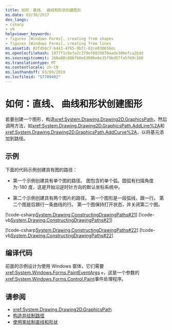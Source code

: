 ```yaml
---
title: 如何：直线、 曲线和形状创建图形
ms.date: 03/30/2017
dev_langs:
- csharp
- vb
helpviewer_keywords:
- figures [Windows Forms], creating from shapes
- figures [Windows Forms], creating from lines
ms.assetid: 82fd56c7-b443-4765-9b7c-62ce030656ec
ms.openlocfilehash: 1977f1c9efe2c379ef6039870aade300efca2bdd
ms.sourcegitcommit: 160a88c8087b0e63606e6e35f9bd57fa5f69c168
ms.translationtype: MT
ms.contentlocale: zh-CN
ms.lasthandoff: 03/09/2019
ms.locfileid: "57709492"
---
```

# <a name="how-to-create-figures-from-lines-curves-and-shapes"></a>如何：直线、 曲线和形状创建图形
若要创建一个图形，构造<xref:System.Drawing.Drawing2D.GraphicsPath>，然后调用方法，如<xref:System.Drawing.Drawing2D.GraphicsPath.AddLine%2A>和<xref:System.Drawing.Drawing2D.GraphicsPath.AddCurve%2A>，以将基元添加到路径。  
  
## <a name="example"></a>示例  
 下面的代码示例创建具有图的路径：  
  
-   第一个示例创建具有单个图的路径。 图包含的单个弧。圆弧有扫描角度为-180 度，这是开始沿逆时针方向的默认坐标系统中。  
  
-   第二个示例创建具有两个图片的路径。 第一个图形是一段弧线，跟一行。 第二个图是后跟行一条曲线的行。 第一个图保持打开状态，并关闭第二个图。  
  
 [!code-csharp[System.Drawing.ConstructingDrawingPaths#21](~/samples/snippets/csharp/VS_Snippets_Winforms/System.Drawing.ConstructingDrawingPaths/CS/Class1.cs#21)]
 [!code-vb[System.Drawing.ConstructingDrawingPaths#21](~/samples/snippets/visualbasic/VS_Snippets_Winforms/System.Drawing.ConstructingDrawingPaths/VB/Class1.vb#21)]  
  
 [!code-csharp[System.Drawing.ConstructingDrawingPaths#22](~/samples/snippets/csharp/VS_Snippets_Winforms/System.Drawing.ConstructingDrawingPaths/CS/Class1.cs#22)]
 [!code-vb[System.Drawing.ConstructingDrawingPaths#22](~/samples/snippets/visualbasic/VS_Snippets_Winforms/System.Drawing.ConstructingDrawingPaths/VB/Class1.vb#22)]  
  
## <a name="compiling-the-code"></a>编译代码  
 前面的示例设计为使用 Windows 窗体，它们需要<xref:System.Windows.Forms.PaintEventArgs> `e`，这是一个参数的<xref:System.Windows.Forms.Control.Paint>事件处理程序。  
  
## <a name="see-also"></a>请参阅
- <xref:System.Drawing.Drawing2D.GraphicsPath>
- [构造并绘制路径](constructing-and-drawing-paths.md)
- [使用笔绘制直线和形状](using-a-pen-to-draw-lines-and-shapes.md)
